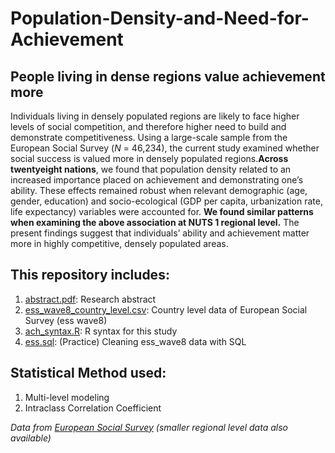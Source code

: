 # Population-Density-and-Need-for-Achievement
## People living in dense regions value achievement more 

Individuals living in densely populated regions are likely to face higher levels of social competition, and therefore higher need to build and demonstrate competitiveness. Using a large-scale sample from the European Social Survey (_N_ = 46,234), the current study examined whether social success is valued more in densely populated regions.**Across twentyeight nations**, we found that population density related to an increased importance placed on achievement and demonstrating one’s ability. These effects remained robust when relevant demographic (age, gender, education) and socio-ecological (GDP per capita, urbanization rate, life expectancy) variables were accounted for. **We found similar patterns when examining the above association at NUTS 1 regional level.** The present findings suggest that individuals’ ability and achievement matter more in highly competitive, densely populated areas.

## This repository includes:
1. [abstract.pdf](https://github.com/yyklee/Population-Density-and-Need-for-Achievement/blob/main/density_achievement_abstract.pdf): Research abstract 
2. [ess_wave8_country_level.csv](https://github.com/yyklee/Population-Density-and-Need-for-Achievement/blob/main/ess_wave8_country_level.csv): Country level data of European Social Survey (ess wave8)
3. [ach_syntax.R](https://github.com/yyklee/Population-Density-and-Need-for-Achievement/blob/main/achv_syntax.R): R syntax for this study
4. [ess.sql](https://github.com/yyklee/Population-Density-and-Need-for-Achievement/blob/main/ess_clean.sql): (Practice) Cleaning ess_wave8 data with SQL

## Statistical Method used:
1. Multi-level modeling
2. Intraclass Correlation Coefficient

*Data from [European Social Survey](https://www.europeansocialsurvey.org/) (smaller regional level data also available)*
